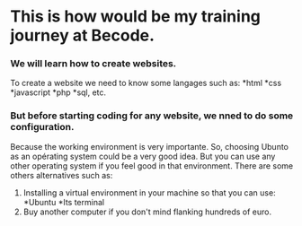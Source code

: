 # This is how would be my training journey at Becode.

### We will learn how to create websites.
To create a website we need to know some langages such as:
  *html
  *css
  *javascript
  *php
  *sql, etc.

### But before starting coding for any website, we nned to do some configuration.
Because the working environment is very importante.
So, choosing Ubunto as an opérating system could be a very good idea.
But you can use any other operating system if you feel good in that environment.
There are some others alternatives such as:
  1. Installing a virtual environment in your machine so that you can use:
    *Ubuntu
    *Its terminal
  2. Buy another computer if you don't mind flanking hundreds of euro.

